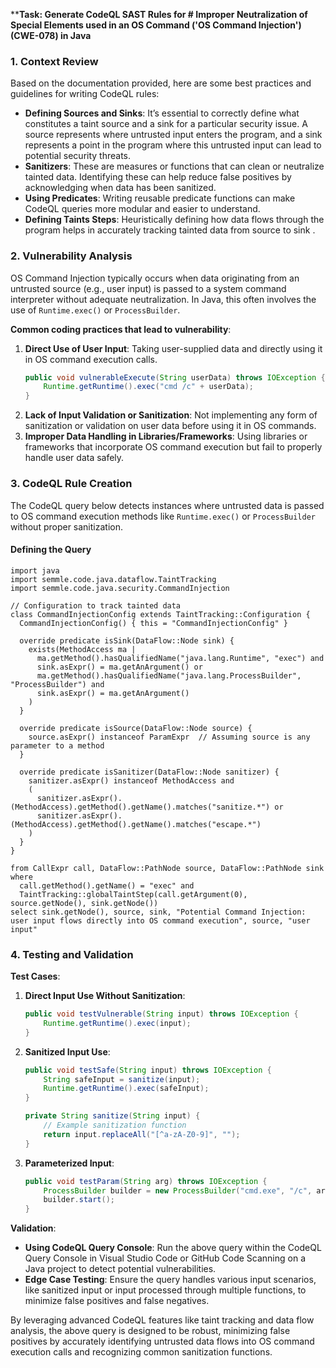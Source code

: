 ****Task: Generate CodeQL SAST Rules for # Improper Neutralization of Special Elements used in an OS Command ('OS Command Injection') (CWE-078) in Java**

### 1. Context Review
Based on the documentation provided, here are some best practices and guidelines for writing CodeQL rules:
- **Defining Sources and Sinks**: It’s essential to correctly define what constitutes a taint source and a sink for a particular security issue. A source represents where untrusted input enters the program, and a sink represents a point in the program where this untrusted input can lead to potential security threats.
- **Sanitizers**: These are measures or functions that can clean or neutralize tainted data. Identifying these can help reduce false positives by acknowledging when data has been sanitized.
- **Using Predicates**: Writing reusable predicate functions can make CodeQL queries more modular and easier to understand.
- **Defining Taints Steps**: Heuristically defining how data flows through the program helps in accurately tracking tainted data from source to sink    .

### 2. Vulnerability Analysis
OS Command Injection typically occurs when data originating from an untrusted source (e.g., user input) is passed to a system command interpreter without adequate neutralization. In Java, this often involves the use of `Runtime.exec()` or `ProcessBuilder`.

**Common coding practices that lead to vulnerability**:
1. **Direct Use of User Input**: Taking user-supplied data and directly using it in OS command execution calls.
   ```java
   public void vulnerableExecute(String userData) throws IOException {
       Runtime.getRuntime().exec("cmd /c" + userData);
   }
   ```
2. **Lack of Input Validation or Sanitization**: Not implementing any form of sanitization or validation on user data before using it in OS commands.
3. **Improper Data Handling in Libraries/Frameworks**: Using libraries or frameworks that incorporate OS command execution but fail to properly handle user data safely.

### 3. CodeQL Rule Creation
The CodeQL query below detects instances where untrusted data is passed to OS command execution methods like `Runtime.exec()` or `ProcessBuilder` without proper sanitization.

#### Defining the Query
```ql
import java
import semmle.code.java.dataflow.TaintTracking
import semmle.code.java.security.CommandInjection

// Configuration to track tainted data
class CommandInjectionConfig extends TaintTracking::Configuration {
  CommandInjectionConfig() { this = "CommandInjectionConfig" }

  override predicate isSink(DataFlow::Node sink) {
    exists(MethodAccess ma |
      ma.getMethod().hasQualifiedName("java.lang.Runtime", "exec") and 
      sink.asExpr() = ma.getAnArgument() or
      ma.getMethod().hasQualifiedName("java.lang.ProcessBuilder", "ProcessBuilder") and
      sink.asExpr() = ma.getAnArgument()
    )
  }

  override predicate isSource(DataFlow::Node source) {
    source.asExpr() instanceof ParamExpr  // Assuming source is any parameter to a method
  }

  override predicate isSanitizer(DataFlow::Node sanitizer) {
    sanitizer.asExpr() instanceof MethodAccess and
    (
      sanitizer.asExpr().(MethodAccess).getMethod().getName().matches("sanitize.*") or
      sanitizer.asExpr().(MethodAccess).getMethod().getName().matches("escape.*")
    )
  }
}

from CallExpr call, DataFlow::PathNode source, DataFlow::PathNode sink
where 
  call.getMethod().getName() = "exec" and 
  TaintTracking::globalTaintStep(call.getArgument(0), source.getNode(), sink.getNode())
select sink.getNode(), source, sink, "Potential Command Injection: user input flows directly into OS command execution", source, "user input"
```

### 4. Testing and Validation
**Test Cases**:
1. **Direct Input Use Without Sanitization**:
   ```java
   public void testVulnerable(String input) throws IOException {
       Runtime.getRuntime().exec(input);
   }
   ```
2. **Sanitized Input Use**:
   ```java
   public void testSafe(String input) throws IOException {
       String safeInput = sanitize(input);
       Runtime.getRuntime().exec(safeInput);
   }

   private String sanitize(String input) {
       // Example sanitization function
       return input.replaceAll("[^a-zA-Z0-9]", "");
   }
   ```
3. **Parameterized Input**:
   ```java
   public void testParam(String arg) throws IOException {
       ProcessBuilder builder = new ProcessBuilder("cmd.exe", "/c", arg);
       builder.start();
   }
   ```

**Validation**:
- **Using CodeQL Query Console**: Run the above query within the CodeQL Query Console in Visual Studio Code or GitHub Code Scanning on a Java project to detect potential vulnerabilities.
- **Edge Case Testing**: Ensure the query handles various input scenarios, like sanitized input or input processed through multiple functions, to minimize false positives and false negatives.

By leveraging advanced CodeQL features like taint tracking and data flow analysis, the above query is designed to be robust, minimizing false positives by accurately identifying untrusted data flows into OS command execution calls and recognizing common sanitization functions.